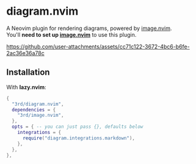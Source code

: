 # diagram.nvim

A Neovim plugin for rendering diagrams, powered by [image.nvim](https://github.com/3rd/image.nvim).
\
You'll **need to set up [image.nvim](https://github.com/3rd/image.nvim)** to use this plugin.

https://github.com/user-attachments/assets/cc71c122-3672-4bc6-b6fe-2ac36e36a78c

## Installation

With **lazy.nvim**:

```lua
{
  "3rd/diagram.nvim",
  dependencies = {
    "3rd/image.nvim",
  },
  opts = { -- you can just pass {}, defaults below
    integrations = {
      require("diagram.integrations.markdown"),
    },
  },
},
```
